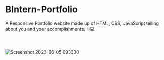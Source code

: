 # BIntern-Portfolio
A Responsive Portfolio  website made up of HTML, CSS, JavaScript telling about you and your accomplishments. ✨💻
<br/>
<br/>
<br/>
<br/>
![Screenshot 2023-06-05 093330](https://github.com/Akashpatil2002/BIntern-Portfolio/assets/130535478/879897c8-dd3b-4db1-ac8e-ca51508f5703)
